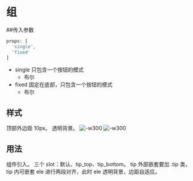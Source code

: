 # 组
##传入参数

```js
props: [
  'single',
  'fixed'
]
```

- single 只包含一个按钮的模式
	- 布尔
- fixed 固定在底部，只包含一个按钮的模式
	- 布尔

## 样式
顶部外边距 10px。
透明背景。
![-w300](media/14617459933347/14617501240718.jpg)
![-w300](media/14617459933347/14617509545564.jpg)


## 用法
组件引入。
三个 slot：默认、tip_top、tip_bottom。
tip 外部嵌套要加 .tip 类，tip 内可嵌套 ele 进行两段对齐，此时 ele 透明背景，边距自适应。


